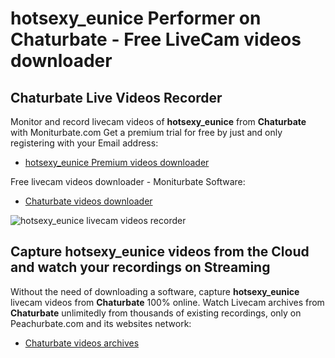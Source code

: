 # hotsexy_eunice Performer on Chaturbate - Free LiveCam videos downloader

## Chaturbate Live Videos Recorder

Monitor and record livecam videos of **hotsexy_eunice** from **Chaturbate** with Moniturbate.com
Get a premium trial for free by just and only registering with your Email address:
* [hotsexy_eunice Premium videos downloader](https://moniturbate.com/request-demo-licence-key.html)

Free livecam videos downloader - Moniturbate Software:
* [Chaturbate videos downloader](https://moniturbate.com/moniturbate-download-software.html)

![hotsexy_eunice livecam videos recorder](https://peachurnet.com/templates/moniturbate-software.png)


## Capture hotsexy_eunice videos from the Cloud and watch your recordings on Streaming

Without the need of downloading a software, capture **hotsexy_eunice** livecam videos from **Chaturbate** 100% online.
Watch Livecam archives from **Chaturbate** unlimitedly from thousands of existing recordings, only on Peachurbate.com and its websites network:
* [Chaturbate videos archives](https://peachurnet.com/)
